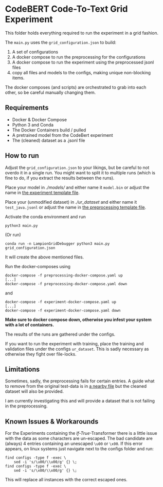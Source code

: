 # CodeBERT Code-To-Text Grid Experiment

This folder holds everything required to run the experiment in a grid fashion. 

The `main.py` uses the `grid_configuration.json` to build:

1. A set of configurations 
2. A docker compose to run the preprocessing for the configurations
3. A docker compose to run the experiment using the preprocessed jsonl files
4. copy all files and models to the configs, making unique non-blocking items.

The docker composes (and scripts) are orchestrated to grab into each other, so be careful manually changing them.

## Requirements

- Docker & Docker Compose 
- Python 3 and Conda
- The Docker Containers build / pulled
- A pretrained model from the CodeBert experiment
- The (cleaned) dataset as a .jsonl file

## How to run 

Adjust the `grid_configuration.json` to your likings, but be careful to not overdo it in a single run. 
You might want to split it to multiple runs (which is fine to do, if you extract the results between the runs).

Place your model in *./models/* and either name it `model.bin` or adjust the name in [the experiment template file](./templates/experiment-docker-compose.yaml.j2).

Place your (unmodified dataset) in *./ur_dataset* and either name it `test_java.jsonl` or adjust the name in [the preprocessing template file](./templates/preprocessing-docker-compose.yaml.j2).

Activate the conda environment and run 

```
python3 main.py
```

(Or run)

```
conda run -n LampionGridDebugger python3 main.py grid_configuration.json
```

It will create the above mentioned files.

Run the docker-composes using

```
docker-compose -f preprocessing-docker-compose.yaml up 
[...]
docker-compose -f preprocessing-docker-compose.yaml down
```

and 

```
docker-compose -f experiment-docker-compose.yaml up 
[...]
docker-compose -f experiment-docker-compose.yaml down
```

**Make sure to docker compose down, otherwise you infest your system with a lot of containers.**

The results of the runs are gathered under the configs.

If you want to run the experiment with training, place the training and validation files under the configs `ur_dataset`. This is sadly necessary as otherwise they fight over file-locks. 

## Limitations 

Sometimes, sadly, the preprocessing fails for certain entries. 
A guide what to remove from the original test-data is in [a nearby file](./removal-info.txt) but the cleaned dataset will also be provided.

I am currently investigating this and will provide a dataset that is not failing in the preprocessing.


## Known Issues & Workarounds

For the Experiments containing the *If-True*-Transformer there is a little issue with the data as some characters are un-escaped. 
The bad candidate are (always) 4 entries containing an unescaped `\u00` or `\x00`. 
If this error appears, on linux systems just navigate next to the configs folder and run: 

```shell
find configs -type f -exec \
    sed -i 's/\u00/\\u00/g' {} \;
find configs -type f -exec \
    sed -i 's/\x00/\\x00/g' {} \;
```

This will replace all instances with the correct escaped ones.